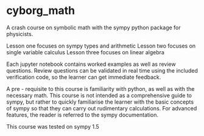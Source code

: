 # cyborg_math

A crash course on symbolic math with the sympy python package for physicists.

Lesson one focuses on sympy types and arithmetic
Lesson two focuses on single variable calculus
Lesson three focuses on linear algebra

Each jupyter notebook contains worked examples as well as review questions.
Review questions can be validated in real time using the included verification code, so the learner can get immediate feedback.

A pre - requisite to this course is familiarity with python, as well as with the necessary math.
This course is not intended as a comprehensive guide to sympy, but rather to quickly familiarise the learner with the basic concepts of sympy so that they can carry out rudimentary calculations. For advanced features, the reader is referred to the sympy documentation.

This course was tested on sympy 1.5
